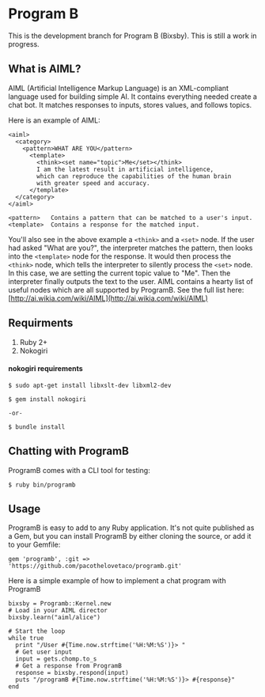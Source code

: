 # Program B
This is the development branch for Program B (Bixsby). This is still a work in progress.

## What is AIML?
AIML (Artificial Intelligence Markup Language) is an XML-compliant language used for building simple AI. It contains everything needed create a chat bot. It matches responses to inputs, stores values, and follows topics.

Here is an example of AIML:
    
    <aiml>
      <category>
        <pattern>WHAT ARE YOU</pattern>
          <template>
            <think><set name="topic">Me</set></think> 
            I am the latest result in artificial intelligence,
            which can reproduce the capabilities of the human brain
            with greater speed and accuracy.
          </template>
      </category>
    </aiml>

    <pattern>   Contains a pattern that can be matched to a user's input.
    <template>  Contains a response for the matched input.

You'll also see in the above example a `<think>` and a `<set>` node. If the user had asked "What are you?", the interpreter matches the pattern, then looks into the `<template>` node for the response. It would then process the `<think>` node, which tells the interpreter to silently process the `<set>` node. In this case, we are setting the current topic value to "Me". Then the interpreter finally outputs the text to the user. AIML contains a hearty list of useful nodes which are all supported by ProgramB. See the full list here: [http://ai.wikia.com/wiki/AIML](http://ai.wikia.com/wiki/AIML)

## Requirments
1. Ruby 2+
2. Nokogiri

#### nokogiri requirements

    $ sudo apt-get install libxslt-dev libxml2-dev
    
    $ gem install nokogiri
    
    -or-

    $ bundle install

## Chatting with ProgramB
ProgramB comes with a CLI tool for testing:
    
    $ ruby bin/programb

## Usage
ProgramB is easy to add to any Ruby application. It's not quite published as a Gem, but you can install ProgramB by either cloning the source, or add it to your Gemfile:

    gem 'programb', :git => 'https://github.com/pacothelovetaco/programb.git'

Here is a simple example of how to implement a chat program with ProgramB

    bixsby = Programb::Kernel.new
    # Load in your AIML director
    bixsby.learn("aiml/alice")

    # Start the loop
    while true
      print "/User #{Time.now.strftime('%H:%M:%S')}> "
      # Get user input
      input = gets.chomp.to_s
      # Get a response from ProgramB
      response = bixsby.respond(input)
      puts "/programB #{Time.now.strftime('%H:%M:%S')}> #{response}"
    end


